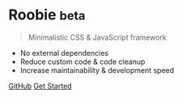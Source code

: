 # Roobie <small>beta</small>

> Minimalistic CSS & JavaScript framework

- No external dependencies
- Reduce custom code & code cleanup
- Increase maintainability & development speed

[GitHub](https://github.com/kgrewee/roobie)
[Get Started](README)